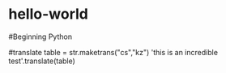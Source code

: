 # hello-world
#Beginning Python

#translate
table = str.maketrans("cs","kz")
'this is an incredible test'.translate(table)
